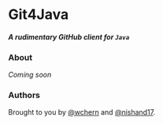 # Git4Java
#### *A rudimentary GitHub client for `Java`*

### About
*Coming soon*

### Authors
Brought to you by [@wchern](https://github.com/wchern) and [@nishand17](https://github.com/nishand17).
